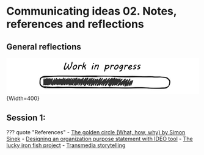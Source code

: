 # **Communicating ideas 02. Notes, references and reflections**


## General reflections

![WIP](../../images/WIP.png){Width=400}

## Session 1:




??? quote "References"
    - [The golden circle (What, how, why) by Simon Sinek](https://www.ted.com/talks/simon_sinek_how_great_leaders_inspire_action?language=en) 
    - [Designing an organization purpose statement with IDEO tool](https://www.ideo.com/journal/design-an-organizations-purpose-statement-with-this-tool)
    - [The lucky iron fish project](https://www.youtube.com/watch?v=XoYUmexNhfI)
    - [Transmedia storytelling](https://www.youtube.com/watch?v=5IFnSp2ilcQ)
